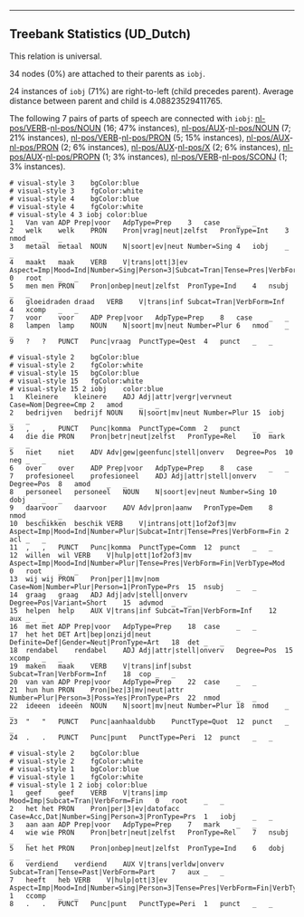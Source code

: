

--------------------------------------------------------------------------------

## Treebank Statistics (UD_Dutch)

This relation is universal.

34 nodes (0%) are attached to their parents as `iobj`.

24 instances of `iobj` (71%) are right-to-left (child precedes parent).
Average distance between parent and child is 4.08823529411765.

The following 7 pairs of parts of speech are connected with `iobj`: [nl-pos/VERB]()-[nl-pos/NOUN]() (16; 47% instances), [nl-pos/AUX]()-[nl-pos/NOUN]() (7; 21% instances), [nl-pos/VERB]()-[nl-pos/PRON]() (5; 15% instances), [nl-pos/AUX]()-[nl-pos/PRON]() (2; 6% instances), [nl-pos/AUX]()-[nl-pos/X]() (2; 6% instances), [nl-pos/AUX]()-[nl-pos/PROPN]() (1; 3% instances), [nl-pos/VERB]()-[nl-pos/SCONJ]() (1; 3% instances).


~~~ conllu
# visual-style 3	bgColor:blue
# visual-style 3	fgColor:white
# visual-style 4	bgColor:blue
# visual-style 4	fgColor:white
# visual-style 4 3 iobj	color:blue
1	Van	van	ADP	Prep|voor	AdpType=Prep	3	case	_	_
2	welk	welk	PRON	Pron|vrag|neut|zelfst	PronType=Int	3	nmod	_	_
3	metaal	metaal	NOUN	N|soort|ev|neut	Number=Sing	4	iobj	_	_
4	maakt	maak	VERB	V|trans|ott|3|ev	Aspect=Imp|Mood=Ind|Number=Sing|Person=3|Subcat=Tran|Tense=Pres|VerbForm=Fin	0	root	_	_
5	men	men	PRON	Pron|onbep|neut|zelfst	PronType=Ind	4	nsubj	_	_
6	gloeidraden	draad	VERB	V|trans|inf	Subcat=Tran|VerbForm=Inf	4	xcomp	_	_
7	voor	voor	ADP	Prep|voor	AdpType=Prep	8	case	_	_
8	lampen	lamp	NOUN	N|soort|mv|neut	Number=Plur	6	nmod	_	_
9	?	?	PUNCT	Punc|vraag	PunctType=Qest	4	punct	_	_

~~~


~~~ conllu
# visual-style 2	bgColor:blue
# visual-style 2	fgColor:white
# visual-style 15	bgColor:blue
# visual-style 15	fgColor:white
# visual-style 15 2 iobj	color:blue
1	Kleinere	kleinere	ADJ	Adj|attr|vergr|vervneut	Case=Nom|Degree=Cmp	2	amod	_	_
2	bedrijven	bedrijf	NOUN	N|soort|mv|neut	Number=Plur	15	iobj	_	_
3	,	,	PUNCT	Punc|komma	PunctType=Comm	2	punct	_	_
4	die	die	PRON	Pron|betr|neut|zelfst	PronType=Rel	10	mark	_	_
5	niet	niet	ADV	Adv|gew|geenfunc|stell|onverv	Degree=Pos	10	neg	_	_
6	over	over	ADP	Prep|voor	AdpType=Prep	8	case	_	_
7	profesioneel	profesioneel	ADJ	Adj|attr|stell|onverv	Degree=Pos	8	amod	_	_
8	personeel	personeel	NOUN	N|soort|ev|neut	Number=Sing	10	dobj	_	_
9	daarvoor	daarvoor	ADV	Adv|pron|aanw	PronType=Dem	8	nmod	_	_
10	beschikken	beschik	VERB	V|intrans|ott|1of2of3|mv	Aspect=Imp|Mood=Ind|Number=Plur|Subcat=Intr|Tense=Pres|VerbForm=Fin	2	acl	_	_
11	,	,	PUNCT	Punc|komma	PunctType=Comm	12	punct	_	_
12	willen	wil	VERB	V|hulp|ott|1of2of3|mv	Aspect=Imp|Mood=Ind|Number=Plur|Tense=Pres|VerbForm=Fin|VerbType=Mod	0	root	_	_
13	wij	wij	PRON	Pron|per|1|mv|nom	Case=Nom|Number=Plur|Person=1|PronType=Prs	15	nsubj	_	_
14	graag	graag	ADJ	Adj|adv|stell|onverv	Degree=Pos|Variant=Short	15	advmod	_	_
15	helpen	help	AUX	V|trans|inf	Subcat=Tran|VerbForm=Inf	12	aux	_	_
16	met	met	ADP	Prep|voor	AdpType=Prep	18	case	_	_
17	het	het	DET	Art|bep|onzijd|neut	Definite=Def|Gender=Neut|PronType=Art	18	det	_	_
18	rendabel	rendabel	ADJ	Adj|attr|stell|onverv	Degree=Pos	15	xcomp	_	_
19	maken	maak	VERB	V|trans|inf|subst	Subcat=Tran|VerbForm=Inf	18	cop	_	_
20	van	van	ADP	Prep|voor	AdpType=Prep	22	case	_	_
21	hun	hun	PRON	Pron|bez|3|mv|neut|attr	Number=Plur|Person=3|Poss=Yes|PronType=Prs	22	nmod	_	_
22	ideeen	ideeën	NOUN	N|soort|mv|neut	Number=Plur	18	nmod	_	_
23	"	"	PUNCT	Punc|aanhaaldubb	PunctType=Quot	12	punct	_	_
24	.	.	PUNCT	Punc|punt	PunctType=Peri	12	punct	_	_

~~~


~~~ conllu
# visual-style 2	bgColor:blue
# visual-style 2	fgColor:white
# visual-style 1	bgColor:blue
# visual-style 1	fgColor:white
# visual-style 1 2 iobj	color:blue
1	geef	geef	VERB	V|trans|imp	Mood=Imp|Subcat=Tran|VerbForm=Fin	0	root	_	_
2	het	het	PRON	Pron|per|3|ev|datofacc	Case=Acc,Dat|Number=Sing|Person=3|PronType=Prs	1	iobj	_	_
3	aan	aan	ADP	Prep|voor	AdpType=Prep	7	mark	_	_
4	wie	wie	PRON	Pron|betr|neut|zelfst	PronType=Rel	7	nsubj	_	_
5	het	het	PRON	Pron|onbep|neut|zelfst	PronType=Ind	6	dobj	_	_
6	verdiend	verdiend	AUX	V|trans|verldw|onverv	Subcat=Tran|Tense=Past|VerbForm=Part	7	aux	_	_
7	heeft	heb	VERB	V|hulp|ott|3|ev	Aspect=Imp|Mood=Ind|Number=Sing|Person=3|Tense=Pres|VerbForm=Fin|VerbType=Mod	1	ccomp	_	_
8	.	.	PUNCT	Punc|punt	PunctType=Peri	1	punct	_	_

~~~


